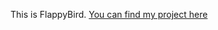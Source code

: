 This is FlappyBird. <a href= "https://github.com/ogallahue/FlapSwag/blob/master/Flappy.jar?raw=true"> You can find my project here</a>